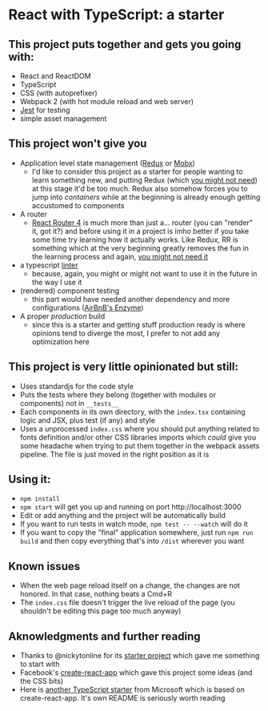 # React with TypeScript: a starter

## This project puts together and gets you going with:

- React and ReactDOM
- TypeScript
- CSS (with autoprefixer)
- Webpack 2 (with hot module reload and web server)
- [Jest](https://facebook.github.io/jest/) for testing
- simple asset management

## This project won't give you

- Application level state management ([Redux](https://github.com/reactjs/redux) or [Mobx](https://github.com/mobxjs/mobx))
    - I'd like to consider this project as a starter for people wanting to learn something new, and putting Redux (which [you might not need](https://medium.com/@dan_abramov/you-might-not-need-redux-be46360cf367)) at this stage it'd be too much. Redux also somehow forces you to jump into _containers_ while at the beginning is already enough getting accustomed to components
- A router
    - [React Router 4](https://reacttraining.com/react-router/) is much more than just a... router (you can "render" it, got it?) and before using it in a project is imho better if you take some time try learning how it actually works. Like Redux, RR is something which at the very beginning greatly removes the fun in the learning process and again, [you might not need it](https://medium.freecodecamp.com/you-might-not-need-react-router-38673620f3d)
- a typescript [linter](https://github.com/palantir/tslint)
    - because, again, you might or might not want to use it in the future in the way I use it
- (rendered) component testing
    - this part would have needed another dependency and more configurations ([AirBnB's Enzyme](https://github.com/airbnb/enzyme))
- A proper _production_ build
    - since this is a starter and getting stuff production ready is where opinions tend to diverge the most, I prefer to not add any optimization here

## This project is very little opinionated but still:

- Uses standardjs for the code style
- Puts the tests where they belong (together with modules or components) not in `__tests__`
- Each components in its own directory, with the `index.tsx` containing logic and JSX, plus test (if any) and style
- Uses a unprocessed `index.css` where you should put anything related to fonts definition and/or other CSS libraries imports which _could_ give you some headache when trying to put them together in the webpack assets pipeline. The file is just moved in the right position as it is

## Using it:

- `npm install`
- `npm start` will get you up and running on port http://localhost:3000
- Edit or add anything and the project will be automatically build
- If you want to run tests in watch mode, `npm test -- --watch` will do it
- If you want to copy the "final" application somewhere, just run `npm run build` and then copy everything that's into `/dist` wherever you want

## Known issues

- When the web page reload itself on a change, the changes are not honored. In that case, nothing beats a Cmd+R
- The `index.css` file doesn't trigger the live reload of the page (you shouldn't be editing this page too much anyway)

## Aknowledgments and further reading

- Thanks to @nickytonline for its [starter project](https://github.com/nickytonline/ts-react-starter) which gave me something to start with
- Facebook's [create-react-app](https://github.com/facebookincubator/create-react-app) which gave this project some ideas (and the CSS bits)
- Here is [another TypeScript starter](https://github.com/Microsoft/TypeScript-React-Starter) from Microsoft which is based on create-react-app. It's own README is seriously worth reading
